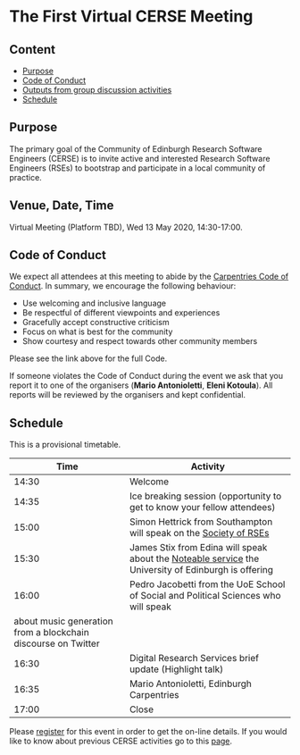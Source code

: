 # The First Virtual CERSE Meeting

## Content
* [Purpose](#purpose)
* [Code of Conduct](#code-of-conduct)
* [Outputs from group discussion activities](#outputs-from-group-discussion-activities)
* [Schedule](#schedule)


## Purpose

The primary goal of the Community of Edinburgh Research Software Engineers (CERSE) is to invite active and interested Research Software Engineers (RSEs) to bootstrap and participate in a local community of practice.

##	Venue, Date, Time

Virtual Meeting (Platform TBD), Wed 13 May 2020, 14:30-17:00.

## Code of Conduct

We expect all attendees at this meeting to abide by the [Carpentries Code of Conduct](https://docs.carpentries.org/topic_folders/policies/code-of-conduct.html). In summary, we encourage the following behaviour:

* Use welcoming and inclusive language
* Be respectful of different viewpoints and experiences
* Gracefully accept constructive criticism
* Focus on what is best for the community
* Show courtesy and respect towards other community members

Please see the link above for the full Code.

If someone violates the Code of Conduct during the event we ask that you report it to one of the organisers (**Mario Antonioletti**, **Eleni Kotoula**). All reports will be reviewed by the organisers and kept confidential.  

## Schedule

This is a provisional timetable. 

|Time  | Activity      |
|------| ------|
|14:30 | Welcome  |
|14:35 | Ice breaking session (opportunity to get to know your fellow attendees) |
|15:00 | Simon Hettrick from Southampton will speak on the [Society of RSEs](https://society-rse.org/) |
|15:30 | James Stix from Edina will speak about the [Noteable service](https://www.ed.ac.uk/information-services/learning-technology/noteable) the University of Edinburgh is offering |
|16:00 | Pedro Jacobetti from the UoE School of Social and Political Sciences who will speak
about music generation from a blockchain discourse on Twitter |
|16:30 | Digital Research Services brief update (Highlight talk) |
|16:35 | Mario Antonioletti, Edinburgh Carpentries |
|17:00 | Close |

Please [register](https://www.eventbrite.co.uk/e/cerse-virtual-meeting-tickets-104313719142) for this event in order to get the on-line details. If you would like to know about previous CERSE activities go to this [page](https://cerse.github.io/).

